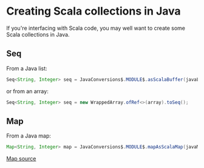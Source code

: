 # Creating Scala collections in Java

If you're interfacing with Scala code, you may well want to create some Scala
collections in Java.

## Seq

From a Java list:

```java
Seq<String, Integer> seq = JavaConversions$.MODULE$.asScalaBuffer(javaList).toSeq();
```

or from an array:

```java
Seq<String, Integer> seq = new WrappedArray.ofRef<>(array).toSeq();
```

## Map

From a Java map:

```java
Map<String, Integer> map = JavaConversions$.MODULE$.mapAsScalaMap(javaMap).toMap(Predef.conforms());
```

[Map source](http://stackoverflow.com/a/11903737/525010)
